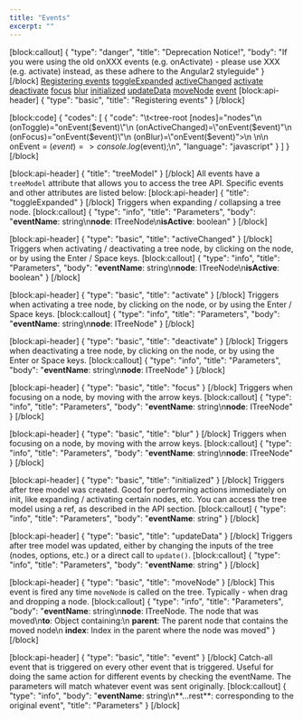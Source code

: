 ```yaml
---
title: "Events"
excerpt: ""
---
```

[block:callout]
{
  "type": "danger",
  "title": "Deprecation Notice!",
  "body": "If you were using the old onXXX events (e.g. onActivate) - please use XXX (e.g. activate) instead, as these adhere to the Angular2 styleguide"
}
[/block]
[Registering events](#registering-events)
[toggleExpanded](#toggleexpanded)
[activeChanged](#activechanged)
[activate](#activate)
[deactivate](#deactivate)
[focus](#focus)
[blur](#blur)
[initialized](#initialized)
[updateData](#updatedata)
[moveNode](#movenode)
[event](#event)
[block:api-header]
{
  "type": "basic",
  "title": "Registering events"
}
[/block]

[block:code]
{
  "codes": [
    {
      "code": "\t<tree-root [nodes]=\"nodes\"\n    (onToggle)=\"onEvent($event)\"\n    (onActiveChanged)=\"onEvent($event)\"\n    (onFocus)=\"onEvent($event)\"\n    (onBlur)=\"onEvent($event)\">\n  </tree-root>\n\n  onEvent = ($event) => console.log($event);\n",
      "language": "javascript"
    }
  ]
}
[/block]

[block:api-header]
{
  "title": "treeModel"
}
[/block]
All events have a `treeModel` attribute that allows you to access the tree API.
Specific events and other attributes are listed below:
[block:api-header]
{
  "title": "toggleExpanded"
}
[/block]
Triggers when expanding / collapsing a tree node.
[block:callout]
{
  "type": "info",
  "title": "Parameters",
  "body": "**eventName**: string\n**node**: ITreeNode\n**isActive**: boolean"
}
[/block]

[block:api-header]
{
  "type": "basic",
  "title": "activeChanged"
}
[/block]
Triggers when activating / deactivating a tree node, by clicking on the node, or by using the Enter / Space keys.
[block:callout]
{
  "type": "info",
  "title": "Parameters",
  "body": "**eventName**: string\n**node**: ITreeNode\n**isActive**: boolean"
}
[/block]

[block:api-header]
{
  "type": "basic",
  "title": "activate"
}
[/block]
Triggers when activating a tree node, by clicking on the node, or by using the Enter / Space keys.
[block:callout]
{
  "type": "info",
  "title": "Parameters",
  "body": "**eventName**: string\n**node**: ITreeNode"
}
[/block]

[block:api-header]
{
  "type": "basic",
  "title": "deactivate"
}
[/block]
Triggers when deactivating a tree node, by clicking on the node, or by using the Enter or Space keys.
[block:callout]
{
  "type": "info",
  "title": "Parameters",
  "body": "**eventName**: string\n**node**: ITreeNode"
}
[/block]

[block:api-header]
{
  "type": "basic",
  "title": "focus"
}
[/block]
Triggers when focusing on a node, by moving with the arrow keys.
[block:callout]
{
  "type": "info",
  "title": "Parameters",
  "body": "**eventName**: string\n**node**: ITreeNode"
}
[/block]

[block:api-header]
{
  "type": "basic",
  "title": "blur"
}
[/block]
Triggers when focusing on a node, by moving with the arrow keys.
[block:callout]
{
  "type": "info",
  "title": "Parameters",
  "body": "**eventName**: string\n**node**: ITreeNode"
}
[/block]

[block:api-header]
{
  "type": "basic",
  "title": "initialized"
}
[/block]
Triggers after tree model was created.
Good for performing actions immediately on init, like expanding / activating certain nodes, etc.
You can access the tree model using a ref, as described in the API section.
[block:callout]
{
  "type": "info",
  "title": "Parameters",
  "body": "**eventName**: string"
}
[/block]

[block:api-header]
{
  "type": "basic",
  "title": "updateData"
}
[/block]
Triggers after tree model was updated, either by changing the inputs of the tree (nodes, options, etc.) or a direct call to `update()`.
[block:callout]
{
  "type": "info",
  "title": "Parameters",
  "body": "**eventName**: string"
}
[/block]

[block:api-header]
{
  "type": "basic",
  "title": "moveNode"
}
[/block]
This event is fired any time `moveNode` is called on the tree.
Typically - when drag and dropping a node.
[block:callout]
{
  "type": "info",
  "title": "Parameters",
  "body": "**eventName**: string\n**node**: ITreeNode. The node that was moved\n**to**: Object containing:\n  **parent**: The parent node that contains the moved node\n  **index**: Index in the parent where the node was moved"
}
[/block]

[block:api-header]
{
  "type": "basic",
  "title": "event"
}
[/block]
Catch-all event that is triggered on every other event that is triggered.
Useful for doing the same action for different events by checking the eventName.
The parameters will match whatever event was sent originally.
[block:callout]
{
  "type": "info",
  "body": "**eventName**: string\n**...rest**: corresponding to the original event",
  "title": "Parameters"
}
[/block]